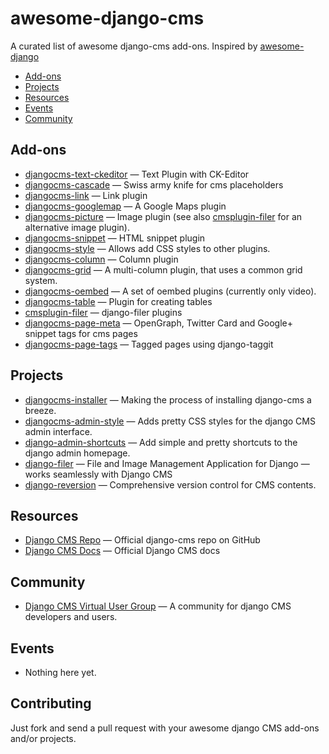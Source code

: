 awesome-django-cms
==================

A curated list of awesome django-cms add-ons. Inspired by [awesome-django](https://github.com/rosarior/awesome-django)

- [Add-ons](#addons)
- [Projects](#projects)
- [Resources](#resources)
- [Events](#events)
- [Community](#community)

## Add-ons

- [djangocms-text-ckeditor](https://github.com/divio/djangocms-text-ckeditor) — Text Plugin with CK-Editor
- [djangocms-cascade](https://github.com/jrief/djangocms-cascade) — Swiss army knife for cms placeholders
- [djangocms-link](https://github.com/divio/djangocms-link) — Link plugin
- [djangocms-googlemap](https://github.com/divio/djangocms-googlemap) — A Google Maps plugin
- [djangocms-picture](https://github.com/divio/djangocms-picture) — Image plugin (see also [cmsplugin-filer](https://github.com/stefanfoulis/cmsplugin-filer/tree/develop/cmsplugin_filer_image) for an alternative image plugin).
- [djangocms-snippet](https://github.com/divio/djangocms-snippet) — HTML snippet plugin
- [djangocms-style](https://github.com/divio/djangocms-style) — Allows add CSS styles to other plugins.
- [djangocms-column](https://github.com/divio/djangocms-column) — Column plugin
- [djangocms-grid](https://github.com/divio/djangocms-grid) — A multi-column plugin, that uses a common grid system.
- [djangocms-oembed](https://github.com/divio/djangocms-oembed) — A set of oembed plugins (currently only video).
- [djangocms-table](https://github.com/divio/djangocms-table) — Plugin for creating tables
- [cmsplugin-filer](https://github.com/stefanfoulis/cmsplugin-filer) — django-filer plugins
- [djangocms-page-meta](https://github.com/nephila/djangocms-page-meta) — OpenGraph, Twitter Card and Google+ snippet tags for cms pages
- [djangocms-page-tags](https://github.com/nephila/djangocms-page-tags) — Tagged pages using django-taggit


## Projects

- [djangocms-installer](https://github.com/nephila/djangocms-installer) — Making the process of installing django-cms a breeze.
- [djangocms-admin-style](https://github.com/divio/djangocms-admin-style) — Adds pretty CSS styles for the django CMS admin interface.
- [django-admin-shortcuts](https://github.com/alesdotio/django-admin-shortcuts) — Add simple and pretty shortcuts to the django admin homepage.
- [django-filer](https://github.com/stefanfoulis/django-filer) — File and Image Management Application for Django — works seamlessly with Django CMS
- [django-reversion](https://github.com/etianen/django-reversion) — Comprehensive version control for CMS contents. 

## Resources
 - [Django CMS Repo](https://github.com/divio/django-cms) — Official django-cms repo on GitHub
 - [Django CMS Docs](http://docs.django-cms.org/) — Official Django CMS docs
 
## Community

* [Django CMS Virtual User Group](https://plus.google.com/u/1/communities/107689498573071376044) — A community for django CMS developers and users.

## Events
  - Nothing here yet.

## Contributing

Just fork and send a pull request with your awesome django CMS add-ons and/or projects.
